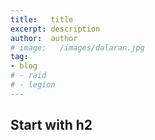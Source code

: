 ```yaml
---
title:   title
excerpt: description
author:  author
# image:   /images/dalaran.jpg
tag:
- blog
# - raid
# - legion
---
```


## Start with h2
